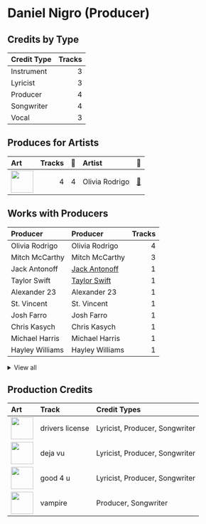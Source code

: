 # Daniel Nigro (Producer)

## Credits by Type

| Credit Type | Tracks |
|:---|---:|
| Instrument | 3 |
| Lyricist | 3 |
| Producer | 4 |
| Songwriter | 4 |
| Vocal | 3 |

## Produces for Artists

| Art | Tracks | 💚 | Artist | 🔗 |
|:---|---:|---:|:---|:---|
| <img src="https://i.scdn.co/image/ab6761610000e5ebe03a98785f3658f0b6461ec4" alt="" width="50" /> | 4 | 4 | Olivia Rodrigo | [🔗](https://open.spotify.com/artist/1McMsnEElThX1knmY4oliG) |

## Works with Producers

| Producer | Producer | Tracks |
|:---|:---|---:|
| Olivia Rodrigo | Olivia Rodrigo | 4 |
| Mitch McCarthy | Mitch McCarthy | 3 |
| Jack Antonoff | [Jack Antonoff](../jack_antonoff/overview.md) | 1 |
| Taylor Swift | [Taylor Swift](../taylor_swift/overview.md) | 1 |
| Alexander 23 | Alexander 23 | 1 |
| St. Vincent | St. Vincent | 1 |
| Josh Farro | Josh Farro | 1 |
| Chris Kasych | Chris Kasych | 1 |
| Michael Harris | Michael Harris | 1 |
| Hayley Williams | Hayley Williams | 1 |


<details>
<summary>View all</summary>

| Producer | Producer | Tracks |
|:---|:---|---:|
| Serban Ghenea | [Serban Ghenea](../serban_ghenea/overview.md) | 1 |
| Dan Viafore | Dan Viafore | 1 |

</details>


## Production Credits

| Art | Track | Credit Types |
|:---|:---|:---|
| <img src="https://i.scdn.co/image/ab67616d0000b2738ffc294c1c4362e8472d14cd" alt="" width="50" /> | drivers license | Lyricist, Producer, Songwriter |
| <img src="https://i.scdn.co/image/ab67616d0000b2735a61e19eaffec620c1899c47" alt="" width="50" /> | deja vu | Lyricist, Producer, Songwriter |
| <img src="https://i.scdn.co/image/ab67616d0000b273670ec029374e082f921f9f74" alt="" width="50" /> | good 4 u | Lyricist, Producer, Songwriter |
| <img src="https://i.scdn.co/image/ab67616d0000b273e85259a1cae29a8d91f2093d" alt="" width="50" /> | vampire | Producer, Songwriter |